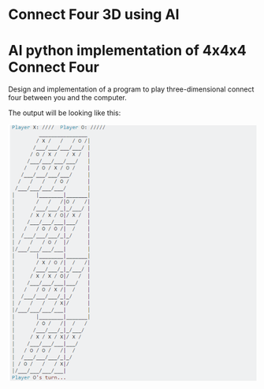 # Connect Four 3D using AI
# AI python implementation of 4x4x4 Connect Four

Design and implementation of a program to play three-dimensional connect four between you and the computer. 

The output will be looking like this:

![Preview](https://raw.githubusercontent.com/cazdev/ConnectFour3D-AI/main/img-path/Capture.PNG)
